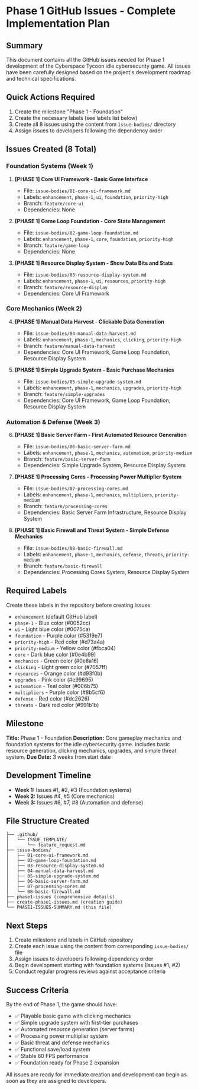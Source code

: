 # Phase 1 GitHub Issues - Complete Implementation Plan

## Summary
This document contains all the GitHub issues needed for Phase 1 development of the Cyberspace Tycoon idle cybersecurity game. All issues have been carefully designed based on the project's development roadmap and technical specifications.

## Quick Actions Required
1. Create the milestone "Phase 1 - Foundation"
2. Create the necessary labels (see labels list below)
3. Create all 8 issues using the content from `issue-bodies/` directory
4. Assign issues to developers following the dependency order

## Issues Created (8 Total)

### Foundation Systems (Week 1)
1. **[PHASE 1] Core UI Framework - Basic Game Interface**
   - File: `issue-bodies/01-core-ui-framework.md`
   - Labels: `enhancement`, `phase-1`, `ui`, `foundation`, `priority-high`
   - Branch: `feature/core-ui`
   - Dependencies: None

2. **[PHASE 1] Game Loop Foundation - Core State Management**
   - File: `issue-bodies/02-game-loop-foundation.md`
   - Labels: `enhancement`, `phase-1`, `core`, `foundation`, `priority-high`
   - Branch: `feature/game-loop`
   - Dependencies: None

3. **[PHASE 1] Resource Display System - Show Data Bits and Stats**
   - File: `issue-bodies/03-resource-display-system.md`
   - Labels: `enhancement`, `phase-1`, `ui`, `resources`, `priority-high`
   - Branch: `feature/resource-display`
   - Dependencies: Core UI Framework

### Core Mechanics (Week 2)
4. **[PHASE 1] Manual Data Harvest - Clickable Data Generation**
   - File: `issue-bodies/04-manual-data-harvest.md`
   - Labels: `enhancement`, `phase-1`, `mechanics`, `clicking`, `priority-high`
   - Branch: `feature/manual-data-harvest`
   - Dependencies: Core UI Framework, Game Loop Foundation, Resource Display System

5. **[PHASE 1] Simple Upgrade System - Basic Purchase Mechanics**
   - File: `issue-bodies/05-simple-upgrade-system.md`
   - Labels: `enhancement`, `phase-1`, `mechanics`, `upgrades`, `priority-high`
   - Branch: `feature/simple-upgrades`
   - Dependencies: Core UI Framework, Game Loop Foundation, Resource Display System

### Automation & Defense (Week 3)
6. **[PHASE 1] Basic Server Farm - First Automated Resource Generation**
   - File: `issue-bodies/06-basic-server-farm.md`
   - Labels: `enhancement`, `phase-1`, `mechanics`, `automation`, `priority-medium`
   - Branch: `feature/basic-server-farm`
   - Dependencies: Simple Upgrade System, Resource Display System

7. **[PHASE 1] Processing Cores - Processing Power Multiplier System**
   - File: `issue-bodies/07-processing-cores.md`
   - Labels: `enhancement`, `phase-1`, `mechanics`, `multipliers`, `priority-medium`
   - Branch: `feature/processing-cores`
   - Dependencies: Basic Server Farm Infrastructure, Resource Display System

8. **[PHASE 1] Basic Firewall and Threat System - Simple Defense Mechanics**
   - File: `issue-bodies/08-basic-firewall.md`
   - Labels: `enhancement`, `phase-1`, `mechanics`, `defense`, `threats`, `priority-medium`
   - Branch: `feature/basic-firewall`
   - Dependencies: Processing Cores System, Resource Display System

## Required Labels
Create these labels in the repository before creating issues:
- `enhancement` (default GitHub label)
- `phase-1` - Blue color (#0052cc)
- `ui` - Light blue color (#0075ca)
- `foundation` - Purple color (#5319e7)
- `priority-high` - Red color (#d73a4a)
- `priority-medium` - Yellow color (#fbca04)
- `core` - Dark blue color (#0e4b99)
- `mechanics` - Green color (#0e8a16)
- `clicking` - Light green color (#7057ff)
- `resources` - Orange color (#d93f0b)
- `upgrades` - Pink color (#e99695)
- `automation` - Teal color (#006b75)
- `multipliers` - Purple color (#8b5cf6)
- `defense` - Red color (#dc2626)
- `threats` - Dark red color (#991b1b)

## Milestone
**Title:** Phase 1 - Foundation
**Description:** Core gameplay mechanics and foundation systems for the idle cybersecurity game. Includes basic resource generation, clicking mechanics, upgrades, and simple threat system.
**Due Date:** 3 weeks from start date

## Development Timeline
- **Week 1:** Issues #1, #2, #3 (Foundation systems)
- **Week 2:** Issues #4, #5 (Core mechanics)
- **Week 3:** Issues #6, #7, #8 (Automation and defense)

## File Structure Created
```
├── .github/
│   └── ISSUE_TEMPLATE/
│       └── feature_request.md
├── issue-bodies/
│   ├── 01-core-ui-framework.md
│   ├── 02-game-loop-foundation.md
│   ├── 03-resource-display-system.md
│   ├── 04-manual-data-harvest.md
│   ├── 05-simple-upgrade-system.md
│   ├── 06-basic-server-farm.md
│   ├── 07-processing-cores.md
│   └── 08-basic-firewall.md
├── phase1-issues (comprehensive details)
├── create-phase1-issues.md (creation guide)
└── PHASE1-ISSUES-SUMMARY.md (this file)
```

## Next Steps
1. Create milestone and labels in GitHub repository
2. Create each issue using the content from corresponding `issue-bodies/` file
3. Assign issues to developers following dependency order
4. Begin development starting with foundation systems (Issues #1, #2)
5. Conduct regular progress reviews against acceptance criteria

## Success Criteria
By the end of Phase 1, the game should have:
- ✅ Playable basic game with clicking mechanics
- ✅ Simple upgrade system with first-tier purchases
- ✅ Automated resource generation (server farms)
- ✅ Processing power multiplier system
- ✅ Basic threat and defense mechanics
- ✅ Functional save/load system
- ✅ Stable 60 FPS performance
- ✅ Foundation ready for Phase 2 expansion

All issues are ready for immediate creation and development can begin as soon as they are assigned to developers.